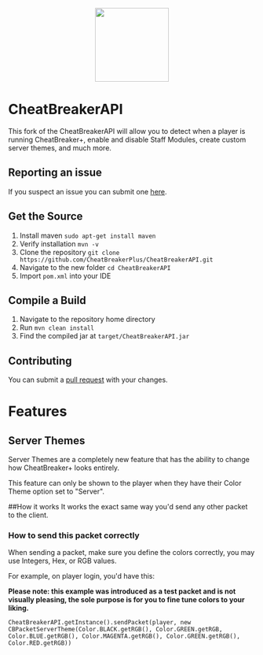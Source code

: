 
<p align="center">
    <img src="https://oldcheatbreaker.com/assets/images/CheatBreaker.gif" width="150" height="150"/>
</p>

# CheatBreakerAPI

This fork of the CheatBreakerAPI will allow you to detect when a player is running CheatBreaker+, enable and disable Staff Modules, create custom server themes, and much more.

## Reporting an issue

If you suspect an issue you can submit one [here](https://github.com/CheatBreakerPlus/CheatBreakerAPI/issues).

## Get the Source

1. Install maven `sudo apt-get install maven`
2. Verify installation `mvn -v`
3. Clone the repository `git clone https://github.com/CheatBreakerPlus/CheatBreakerAPI.git`
4. Navigate to the new folder `cd CheatBreakerAPI`
5. Import `pom.xml` into your IDE

## Compile a Build

1. Navigate to the repository home directory
2. Run `mvn clean install`
3. Find the compiled jar at `target/CheatBreakerAPI.jar`

## Contributing
You can submit a [pull request](https://github.com/CheatBreakerPlus/CheatBreakerAPI/pulls) with your changes.

# Features

## Server Themes

Server Themes are a completely new feature that has the ability to change how CheatBreaker+ looks entirely. 

This feature can only be shown to the player when they have their Color Theme option set to "Server".

##How it works
It works the exact same way you'd send any other packet to the client.

### How to send this packet correctly
When sending a packet, make sure you define the colors correctly, you may use Integers, Hex, or RGB values.

For example, on player login, you'd have this:

**Please note: this example was introduced as a test packet and is not visually pleasing, the sole purpose is for you to fine tune colors to your liking.**

`CheatBreakerAPI.getInstance().sendPacket(player, new CBPacketServerTheme(Color.BLACK.getRGB(), Color.GREEN.getRGB, Color.BLUE.getRGB(), Color.MAGENTA.getRGB(), Color.GREEN.getRGB(), Color.RED.getRGB))`

